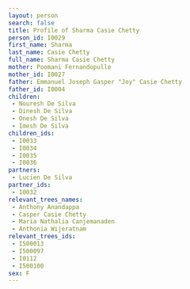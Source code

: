 ```yaml
---
layout: person
search: false
title: Profile of Sharma Casie Chetty
person_id: I0029
first_name: Sharma
last_name: Casie Chetty
full_name: Sharma Casie Chetty
mother: Poomani Fernandopulle
mother_id: I0027
father: Emmanuel Joseph Gasper "Joy" Casie Chetty
father_id: I0004
children:
 - Nouresh De Silva
 - Dinesh De Silva
 - Onesh De Silva
 - Imesh De Silva
children_ids:
 - I0033
 - I0034
 - I0035
 - I0036
partners:
 - Lucien De Silva
partner_ids:
 - I0032
relevant_trees_names:
 - Anthony Anandappa
 - Casper Casie Chetty
 - Maria Nathalia Canjemanaden
 - Anthonia Wijeratnam
relevant_trees_ids:
 - I500013
 - I500097
 - I0112
 - I500100
sex: F
---
```


